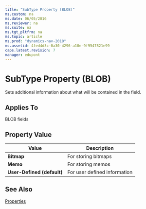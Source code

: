 ```yaml
---
title: "SubType Property (BLOB)"
ms.custom: na
ms.date: 06/05/2016
ms.reviewer: na
ms.suite: na
ms.tgt_pltfrm: na
ms.topic: article
ms.prod: "dynamics-nav-2018"
ms.assetid: 4fed4d3c-0a30-4296-a10e-9f9547821e99
caps.latest.revision: 7
manager: edupont
---
```

# SubType Property (BLOB)
Sets additional information about what will be contained in the field.  
  
## Applies To  
 BLOB fields  
  
## Property Value  
  
|**Value**|**Description**|  
|---------------|---------------------|  
|**Bitmap**|For storing bitmaps|  
|**Memo**|For storing memos|  
|**User-Defined \(default\)**|For user defined information|  
  
## See Also  
 [Properties](Properties.md)